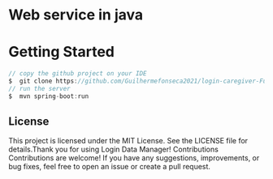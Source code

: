 # Web service in java



# Getting Started

```java
// copy the github project on your IDE
$  git clone https://github.com/Guilhermefonseca2021/login-caregiver-Full-Stack.git
// run the server
$  mvn spring-boot:run
```

## License

This project is licensed under the MIT License. See the LICENSE file for details.Thank you for using Login Data Manager!
Contributions
Contributions are welcome! If you have any suggestions, improvements, or bug fixes, feel free to open an issue or create a pull request.
